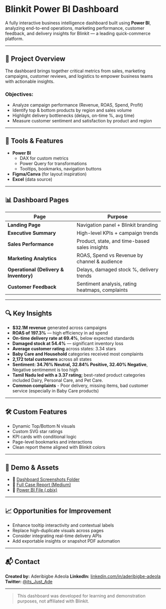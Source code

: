 # Blinkit Power BI Dashboard

A fully interactive business intelligence dashboard built using **Power BI**, analyzing end-to-end operations, marketing performance, customer feedback, and delivery insights for Blinkit — a leading quick-commerce platform.

---

## 📌 Project Overview

The dashboard brings together critical metrics from sales, marketing campaigns, customer reviews, and logistics to empower business teams with actionable insights.

### Objectives:
- Analyze campaign performance (Revenue, ROAS, Spend, Profit)
- Identify top & bottom products by region and sales volume
- Highlight delivery bottlenecks (delays, on-time %, avg time)
- Measure customer sentiment and satisfaction by product and region

---

## 🧰 Tools & Features
- **Power BI**
  - DAX for custom metrics
  - Power Query for transformations
  - Tooltips, bookmarks, navigation buttons
- **Figma/Canva** (for layout inspiration)
- **Excel** (data source)
  
---

## 📊 Dashboard Pages

| Page | Purpose |
|------|---------|
| **Landing Page** | Navigation panel + Blinkit branding |
| **Executive Summary** | High-level KPIs + campaign trends |
| **Sales Performance** | Product, state, and time-based sales insights |
| **Marketing Analytics** | ROAS, Spend vs Revenue by channel & audience |
| **Operational (Delivery & Inventory)** | Delays, damaged stock %, delivery trends |
| **Customer Feedback** | Sentiment analysis, rating heatmaps, complaints |

---

## 🔍 Key Insights

- **$32.1M revenue** generated across campaigns
- **ROAS of 197.3%** — high efficiency in ad spend
- **On-time delivery rate at 69.4%**, below expected standards
- **Damaged stock at 54.4%** — significant inventory loss
- **Average customer rating** across states: 3.34 stars
- **Baby Care and Household** categories received most complaints
- **2,172 total customers** across all states
- **Sentiment: 34.76% Neutral, 32.84% Positive, 32.40% Negative**, Negative sentimemnt is too high
- **Tamil Nadu led with a 3.37 rating;** best-rated product categories included Dairy, Personal Care, and Pet Care.
- **Common complaints** - Poor delivery, missing items, bad customer service (especially in Baby Care products)


---

## 🛠️ Custom Features

- Dynamic Top/Bottom N visuals
- Custom SVG star ratings
- KPI cards with conditional logic
- Page-level bookmarks and interactions
- Clean report theme aligned with Blinkit colors

---

## 🔗 Demo & Assets

- 📸 [Dashboard Screenshots Folder](./screenshots)
- 📄 [Full Case Report (Medium)](https://your-medium-link.com)
- 📁 [Power BI File (.pbix)](./blinkit_powerbi.pbix)

---

## 📈 Opportunities for Improvement

- Enhance tooltip interactivity and contextual labels
- Replace high-duplicate visuals across pages
- Consider integrating real-time delivery APIs
- Add exportable insights or snapshot PDF automation

---

## 📬 Contact

**Created by:** Aderibigbe Adeola 
**LinkedIn:** [linkedin.com/in/aderibigbe-adeola](https://linkedin.com/in/aderibigbe-adeola)  
**Twitter:** [@its_Just_Ade](https://twitter.com/its_Just_Ade)

---

> This dashboard was developed for learning and demonstration purposes, not affiliated with Blinkit.
